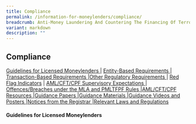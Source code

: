 ```yaml
---
title: Compliance
permalink: /information-for-moneylenders/compliance/
breadcrumb: Anti-Money Laundering And Countering The Financing Of Terrorism
variant: markdown
description: ""
---
```

Compliance
---
  

<a href="#Guidelines for Licensed Moneylenders">Guidelines for Licensed Moneylenders </a> | <a href="#Who is Required to Register?">Entity-Based Requirements </a> | <a href="#Fees and Registering your Place(s) of Business">Transaction-Based Requirements </a> |<a href="#Registration Application Process">Other Regulatory Requirements </a> | <a href="#Information Needed">Red Flag Indicators</a> | <a href="#I Need Help with Registration">AML/CFT/CPF Supervisory Expectations </a> | <a href="#Cancellation of Registration">Offences/Breaches under the MLA and PMLTFPF Rules |</a><a href="#Cancellation of Registration">AML/CFT/CPF Resources |</a><a href="#Cancellation of Registration">Guidance Papers |</a><a href="#Cancellation of Registration">Guidance Materials |</a><a href="#Cancellation of Registration">Guidance Videos and Posters |</a><a href="#Cancellation of Registration">Notices from the Registrar |</a><a href="#Cancellation of Registration">Relevant Laws and Regulations </a>

#### <a id="Guidelines for Licensed Moneylenders"></a>Guidelines for Licensed Moneylenders